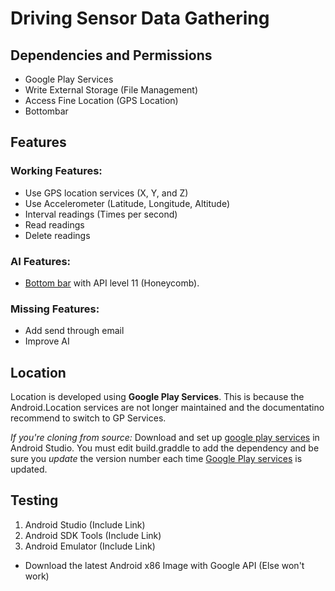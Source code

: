# Driving Sensor Data Gathering

## Dependencies and Permissions

* Google Play Services
* Write External Storage (File Management)
* Access Fine Location (GPS Location)
* Bottombar

## Features

### Working Features:

* Use GPS location services (X, Y, and Z)
* Use Accelerometer (Latitude, Longitude, Altitude)
* Interval readings (Times per second)
* Read readings
* Delete readings

### AI Features:

* [Bottom bar](https://github.com/roughike/BottomBar) with API level 11 (Honeycomb).

### Missing Features:

* Add send through email
* Improve AI

## Location

Location is developed using __Google Play Services__. This is because the Android.Location services are not longer maintained and the documentatino recommend to switch to GP Services.

_If you're cloning from source:_ Download and set up [google play services](https://developers.google.com/android/guides/setup) in Android Studio. You must edit build.graddle to add the dependency and be sure you _update_ the version number each time [Google Play services](https://developers.google.com/android/guides/releases) is updated.

## Testing

1. Android Studio (Include Link)
2. Android SDK Tools (Include Link)
3. Android Emulator (Include Link)
  * Download the latest Android x86 Image with Google API (Else won't work)
